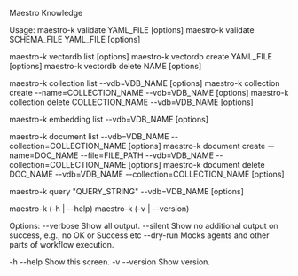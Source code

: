 Maestro Knowledge

Usage:
  maestro-k validate YAML_FILE [options]
  maestro-k validate SCHEMA_FILE YAML_FILE [options]

  maestro-k vectordb list [options]
  maestro-k vectordb create YAML_FILE [options]
  maestro-k vectordb delete NAME [options]

  maestro-k collection list --vdb=VDB_NAME [options]
  maestro-k collection create --name=COLLECTION_NAME --vdb=VDB_NAME [options]
  maestro-k collection delete COLLECTION_NAME --vdb=VDB_NAME [options]

  maestro-k embedding list --vdb=VDB_NAME [options]

  maestro-k document list --vdb=VDB_NAME --collection=COLLECTION_NAME [options]
  maestro-k document create --name=DOC_NAME --file=FILE_PATH --vdb=VDB_NAME --collection=COLLECTION_NAME [options]
  maestro-k document delete DOC_NAME --vdb=VDB_NAME --collection=COLLECTION_NAME [options]

  maestro-k query "QUERY_STRING" --vdb=VDB_NAME [options]

  maestro-k (-h | --help)
  maestro-k (-v | --version)

Options:
  --verbose              Show all output.
  --silent               Show no additional output on success, e.g., no OK or Success etc
  --dry-run              Mocks agents and other parts of workflow execution.

  -h --help              Show this screen.
  -v --version           Show version.